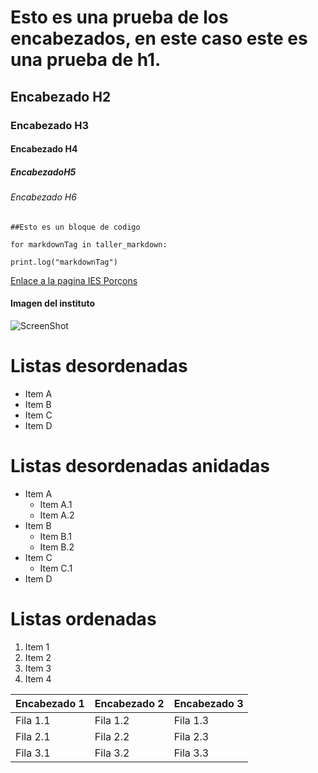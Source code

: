 # Esto es una prueba de los encabezados, en este caso este es una prueba de h1.
## Encabezado H2
### Encabezado H3
#### Encabezado H4
##### EncabezadoH5
###### Encabezado H6

```
##Esto es un bloque de codigo

for markdownTag in taller_markdown:

print.log("markdownTag")

```
[Enlace a la pagina IES Porçons](https://portal.edu.gva.es/iesporcons/)

#### Imagen del instituto

![ScreenShot](https://portal.edu.gva.es/iesporcons/wp-content/uploads/sites/324/2020/05/institut.jpg)

# Listas desordenadas

* Item A
* Item B
* Item C
* Item D

# Listas desordenadas anidadas

* Item A
    * Item A.1
    * Item A.2
* Item B
    * Item B.1
    * Item B.2
* Item C
    * Item C.1
* Item D

# Listas ordenadas

1. Item 1
2. Item 2
3. Item 3
4. Item 4

| Encabezado 1 | Encabezado 2 | Encabezado 3 |
| --- | --- | --- |
| Fila 1.1 | Fila 1.2 | Fila 1.3 |
| Fila 2.1 | Fila 2.2 | Fila 2.3 |
| Fila 3.1 | Fila 3.2 | Fila 3.3 |
